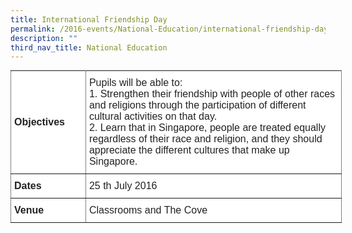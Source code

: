 ```yaml
---
title: International Friendship Day
permalink: /2016-events/National-Education/international-friendship-day/
description: ""
third_nav_title: National Education
---
```

<style type="text/css">
.tg  {border-collapse:collapse;border-spacing:0;margin:0px auto;}
.tg td{border-color:black;border-style:solid;border-width:1px;font-family:Arial, sans-serif;font-size:14px;
  overflow:hidden;padding:10px 5px;word-break:normal;}
.tg th{border-color:black;border-style:solid;border-width:1px;font-family:Arial, sans-serif;font-size:14px;
  font-weight:normal;overflow:hidden;padding:10px 5px;word-break:normal;}
.tg .tg-kdpx{background-color:#FFF;border-color:inherit;color:#222;font-size:16px;text-align:left;vertical-align:middle}
.tg .tg-x4x2{background-color:#FFF;border-color:inherit;color:#222;font-size:16px;font-weight:bold;text-align:left;
  vertical-align:middle}
</style>
<table class="tg" style="undefined;table-layout: fixed; width: 530px">
<colgroup>
<col style="width: 120px">
<col style="width: 410px">
</colgroup>
<tbody>
  <tr>
    <td class="tg-x4x2">Objectives<br></td>
    <td class="tg-kdpx"><span style="color:#222;background-color:transparent">Pupils will be able to:</span><br><span style="color:#222;background-color:transparent">1. Strengthen their friendship with people of other races and religions through the participation of different cultural activities on that day.</span><br><span style="color:#222;background-color:transparent">2. Learn that in Singapore, people are treated equally regardless of their race and religion, and they should appreciate the different cultures that make up Singapore.</span></td>
  </tr>
  <tr>
    <td class="tg-x4x2">Dates<br></td>
    <td class="tg-kdpx"><span style="color:#222;background-color:transparent">25</span> th <span style="color:#222;background-color:transparent">July 2016</span><br></td>
  </tr>
  <tr>
    <td class="tg-x4x2">Venue<br></td>
    <td class="tg-kdpx"><span style="color:#222;background-color:transparent">Classrooms and The Cove</span><br></td>
  </tr>
</tbody>
</table>

